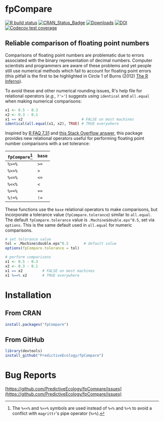 # fpCompare

<!-- badges: start -->
[![R build status](https://github.com/PredictiveEcology/fpCompare/workflows/R-CMD-check/badge.svg)](https://github.com/PredictiveEcology/fpCompare/actions)
[![CRAN_Status_Badge](http://www.r-pkg.org/badges/version/fpCompare)](https://CRAN.R-project.org/package=fpCompare)
[![Downloads](http://cranlogs.r-pkg.org/badges/grand-total/fpCompare)](https://CRAN.R-project.org/package=fpCompare)
[![DOI](https://zenodo.org/badge/17892/PredictiveEcology/fpCompare.svg)](https://zenodo.org/badge/latestdoi/17892/PredictiveEcology/fpCompare)
[![Codecov test coverage](https://codecov.io/gh/PredictiveEcology/fpCompare/branch/master/graph/badge.svg)](https://codecov.io/gh/PredictiveEcology/fpCompare?branch=master)
<!-- badges: end -->

## Reliable comparison of floating point numbers

Comparisons of floating point numbers are problematic due to errors associated with the binary representation of decimal numbers. Computer scientists and programmers are aware of these problems and yet people still use numerical methods which fail to account for floating point errors (this pitfall is the first to be highlighted in Circle 1 of Burns (2012) [The R Inferno](https://www.burns-stat.com/pages/Tutor/R_inferno.pdf)).

To avoid these and other numerical rounding issues, R's help file for relational operators (*e.g.*, `?'>'`) suggests using `identical` and `all.equal` when making numerical comparisons:

```r
x1 <- 0.5 - 0.3
x2 <- 0.3 - 0.1
x1 == x2                           # FALSE on most machines
identical(all.equal(x1, x2), TRUE) # TRUE everywhere
```

Inspired by [R FAQ 7.31](https://cran.r-project.org/doc/FAQ/R-FAQ.html#Why-doesn_0027t-R-think-these-numbers-are-equal_003f) and [this Stack Overflow answer](https://stackoverflow.com/a/2769618/1380598), this package provides new relational operators useful for performing floating point number comparisons with a set tolerance:

**`fpCompare`**[^1] | **`base`**
--------------------|-----------
`%>=%`              | `>=`
`%>>%`              | `>`
`%<=%`              | `<=`
`%<<%`              | `<`
`%==%`              | `==`
`%!=%`              | `!=`

These functions use the `base` relational operators to make comparisons, but incorporate a tolerance value (`fpCompare.tolerance`) similar to `all.equal`. The default `fpCompare.tolerance` value is `.Machine$double.eps^0.5`, set via `options`. This is the same default used in `all.equal` for numeric comparisons.

```r
# set telorance value
tol = .Machine$double.eps^0.5       # default value
options(fpCompare.tolerance = tol)

# perform comparisons
x1 <- 0.5 - 0.3
x2 <- 0.3 - 0.1
x1 == x2         # FALSE on most machines
x1 %==% x2       # TRUE everywhere
```

[^1]: The `%<<%` and `%>>%` symbols are used instead of `%<%` and `%>%` to avoid a conflict with `magrittr`'s pipe operator (`%>%`).

# Installation

## From CRAN

```r
install.packages("fpCompare")
```

## From GitHub

```r
library(devtools)
install_github("PredictiveEcology/fpCompare")
```

# Bug Reports

[https://github.com/PredictiveEcology/fpCompare/issues](https://github.com/PredictiveEcology/fpCompare/issues)
